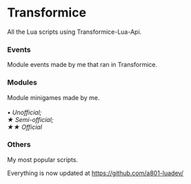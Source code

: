 # Transformice

All the Lua scripts using Transformice-Lua-Api.

### Events
Module events made by me that ran in Transformice.

### Modules
Module minigames made by me.<br><br>
_• Unofficial;<br>
★ Semi-official;<br>
★★ Official_

### Others
My most popular scripts.


Everything is now updated at https://github.com/a801-luadev/
